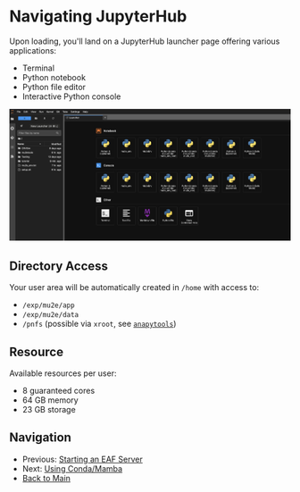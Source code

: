 # Navigating JupyterHub

Upon loading, you'll land on a JupyterHub launcher page offering various applications:
- Terminal
- Python notebook
- Python file editor
- Interactive Python console

![JupyterHub Interface](../Images/JupyterHub.png)

## Directory Access

Your user area will be automatically created in `/home` with access to:
- `/exp/mu2e/app`
- `/exp/mu2e/data`
- `/pnfs` (possible via `xroot`, see [`anapytools`](07-anapytools.md))

## Resource

Available resources per user:
- 8 guaranteed cores
- 64 GB memory
- 23 GB storage

## Navigation

- Previous: [Starting an EAF Server](03-StartingAServer.md)
- Next: [Using Conda/Mamba](05-CondaMamba.md)
- [Back to Main](../README.md)